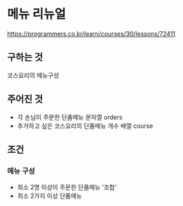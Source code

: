 # 메뉴 리뉴얼
https://programmers.co.kr/learn/courses/30/lessons/72411
## 구하는 것
코스요리의 메뉴구성
## 주어진 것
- 각 손님이 주문한 단품메뉴 문자열 orders
- 추가하고 싶은 코스요리의 단품메뉴 개수 배열 course
## 조건
### 메뉴 구성
- 최소 2명 이상이 주문한 단품메뉴 '조합'
- 최소 2가지 이상 단품메뉴